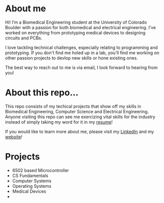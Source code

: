 # About me
Hi! I’m a Biomedical Engineering student at the University of Colorado Boulder with a passion for both biomedical and electrical engineering. I’ve worked on everything from prototyping medical devices to designing circuits and PCBs.

I love tackling technical challenges, especially relating to programming and prototyping. If you don't find me holed up in a lab, you'll find me working on other passion projects to devlop new skills or hone existing ones.

The best way to reach out to me is via email, I look forward to hearing from you!

# About this repo...
This repo consists of my techical projects that show off my skills in Biomedical Engineering, Computer Science and Electrical Engineering. Anyone visiting this repo can see me exercizing vital skills for the industry instead of simply taking my word for it in my [resume](Sarthak_Samal_Resume.pdf)!

If you would like to learn more about me, please visit my [LinkedIn](https://www.linkedin.com/in/sarthaksamal24/) and my [website](https://shortak.github.io/Portfolio/)!

# Projects
* 6502 based Microcontroller
* CS Fundamentals
* Computer Systems
* Operating Systems
* Medical Devices
*
